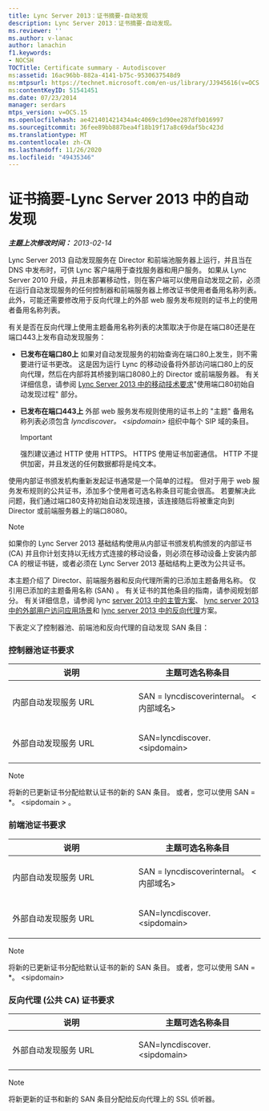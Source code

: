 ```yaml
---
title: Lync Server 2013：证书摘要-自动发现
description: Lync Server 2013：证书摘要-自动发现。
ms.reviewer: ''
ms.author: v-lanac
author: lanachin
f1.keywords:
- NOCSH
TOCTitle: Certificate summary - Autodiscover
ms:assetid: 16ac96bb-882a-4141-b75c-9530637548d9
ms:mtpsurl: https://technet.microsoft.com/en-us/library/JJ945616(v=OCS.15)
ms:contentKeyID: 51541451
ms.date: 07/23/2014
manager: serdars
mtps_version: v=OCS.15
ms.openlocfilehash: ae421401421434a4c4069c1d90ee287dfb016997
ms.sourcegitcommit: 36fee89bb887bea4f18b19f17a8c69daf5bc423d
ms.translationtype: MT
ms.contentlocale: zh-CN
ms.lasthandoff: 11/26/2020
ms.locfileid: "49435346"
---
```

# <a name="certificate-summary---autodiscover-in-lync-server-2013"></a>证书摘要-Lync Server 2013 中的自动发现

<div data-xmlns="http://www.w3.org/1999/xhtml">

<div class="topic" data-xmlns="http://www.w3.org/1999/xhtml" data-msxsl="urn:schemas-microsoft-com:xslt" data-cs="https://msdn.microsoft.com/">

<div data-asp="https://msdn2.microsoft.com/asp">



</div>

<div id="mainSection">

<div id="mainBody">

<span> </span>

_**主题上次修改时间：** 2013-02-14_

Lync Server 2013 自动发现服务在 Director 和前端池服务器上运行，并且当在 DNS 中发布时，可供 Lync 客户端用于查找服务器和用户服务。 如果从 Lync Server 2010 升级，并且未部署移动性，则在客户端可以使用自动发现之前，必须在运行自动发现服务的任何控制器和前端服务器上修改证书使用者备用名称列表。 此外，可能还需要修改用于反向代理上的外部 web 服务发布规则的证书上的使用者备用名称列表。

有关是否在反向代理上使用主题备用名称列表的决策取决于你是在端口80还是在端口443上发布自动发现服务：

  - **已发布在端口80上**   如果对自动发现服务的初始查询在端口80上发生，则不需要进行证书更改。 这是因为运行 Lync 的移动设备将外部访问端口80上的反向代理，然后在内部将其桥接到端口8080上的 Director 或前端服务器。 有关详细信息，请参阅 [Lync Server 2013 中的移动技术要求](lync-server-2013-technical-requirements-for-mobility.md)"使用端口80初始自动发现过程" 部分。

  - **已发布在端口443上**  外部 web 服务发布规则使用的证书上的 "主题" 备用名称列表必须包含 *lyncdiscover。 \<sipdomain\>* 组织中每个 SIP 域的条目。
    
    <div>
    

    > [!IMPORTANT]  
    > 强烈建议通过 HTTP 使用 HTTPS。 HTTPS 使用证书加密通信。 HTTP 不提供加密，并且发送的任何数据都将是纯文本。

    
    </div>

使用内部证书颁发机构重新发起证书通常是一个简单的过程。 但对于用于 web 服务发布规则的公共证书，添加多个使用者可选名称条目可能会很高。 若要解决此问题，我们通过端口80支持初始自动发现连接，该连接随后将被重定向到 Director 或前端服务器上的端口8080。

<div>


> [!NOTE]  
> 如果你的 Lync Server 2013 基础结构使用从内部证书颁发机构颁发的内部证书 (CA) 并且你计划支持以无线方式连接的移动设备，则必须在移动设备上安装内部 CA 的根证书链，或者必须在 Lync Server 2013 基础结构上更改为公共证书。



</div>

本主题介绍了 Director、前端服务器和反向代理所需的已添加主题备用名称。 仅引用已添加的主题备用名称 (SAN) 。 有关证书的其他条目的指南，请参阅规划部分。 有关详细信息，请参阅 lync [server 2013 中的主管方案](lync-server-2013-scenarios-for-the-director.md)、 [lync server 2013 中的外部用户访问应用场景](lync-server-2013-scenarios-for-external-user-access.md)和 [lync server 2013 中的反向代理](lync-server-2013-scenarios-for-reverse-proxy.md)方案。

下表定义了控制器池、前端池和反向代理的自动发现 SAN 条目：

### <a name="director-pool-certificate-requirements"></a>控制器池证书要求

<table>
<colgroup>
<col style="width: 50%" />
<col style="width: 50%" />
</colgroup>
<thead>
<tr class="header">
<th>说明</th>
<th>主题可选名称条目</th>
</tr>
</thead>
<tbody>
<tr class="odd">
<td><p>内部自动发现服务 URL</p></td>
<td><p>SAN = lyncdiscoverinternal。 &lt;内部域名&gt;</p></td>
</tr>
<tr class="even">
<td><p>外部自动发现服务 URL</p></td>
<td><p>SAN=lyncdiscover.&lt;sipdomain&gt;</p></td>
</tr>
</tbody>
</table>


<div>


> [!NOTE]  
> 将新的已更新证书分配给默认证书的新的 SAN 条目。 或者，您可以使用 SAN = *。 &lt;sipdomain &gt; 。



</div>

### <a name="front-end-pool-certificate-requirements"></a>前端池证书要求

<table>
<colgroup>
<col style="width: 50%" />
<col style="width: 50%" />
</colgroup>
<thead>
<tr class="header">
<th>说明</th>
<th>主题可选名称条目</th>
</tr>
</thead>
<tbody>
<tr class="odd">
<td><p>内部自动发现服务 URL</p></td>
<td><p>SAN = lyncdiscoverinternal。 &lt;内部域名&gt;</p></td>
</tr>
<tr class="even">
<td><p>外部自动发现服务 URL</p></td>
<td><p>SAN=lyncdiscover.&lt;sipdomain&gt;</p></td>
</tr>
</tbody>
</table>


<div>


> [!NOTE]  
> 将新的已更新证书分配给默认证书的新的 SAN 条目。 或者，您可以使用 SAN = *。 &lt;sipdomain&gt;



</div>

### <a name="reverse-proxy-public-ca-certificate-requirements"></a>反向代理 (公共 CA) 证书要求

<table>
<colgroup>
<col style="width: 50%" />
<col style="width: 50%" />
</colgroup>
<thead>
<tr class="header">
<th>说明</th>
<th>主题可选名称条目</th>
</tr>
</thead>
<tbody>
<tr class="odd">
<td><p>外部自动发现服务 URL</p></td>
<td><p>SAN=lyncdiscover.&lt;sipdomain&gt;</p></td>
</tr>
</tbody>
</table>


<div>


> [!NOTE]  
> 将新更新的证书和新的 SAN 条目分配给反向代理上的 SSL 侦听器。



</div>

</div>

<span> </span>

</div>

</div>

</div>

